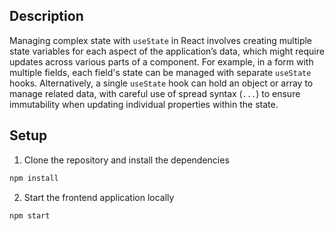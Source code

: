 ## Description
Managing complex state with `useState` in React involves creating multiple state variables for each aspect of the application’s data, which might require updates across various parts of a component. For example, in a form with multiple fields, each field's state can be managed with separate `useState` hooks. Alternatively, a single `useState` hook can hold an object or array to manage related data, with careful use of spread syntax (`...`) to ensure immutability when updating individual properties within the state.

## Setup

1. Clone the repository and install the dependencies
```bash
npm install
```
2. Start the frontend application locally
```bash
npm start
```